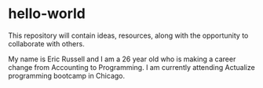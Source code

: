 # hello-world
This repository will contain ideas, resources, along with the opportunity to collaborate with others. 

My name is Eric Russell and I am a 26 year old who is making a career change from Accounting to Programming. I am currently attending Actualize programming bootcamp in Chicago. 
